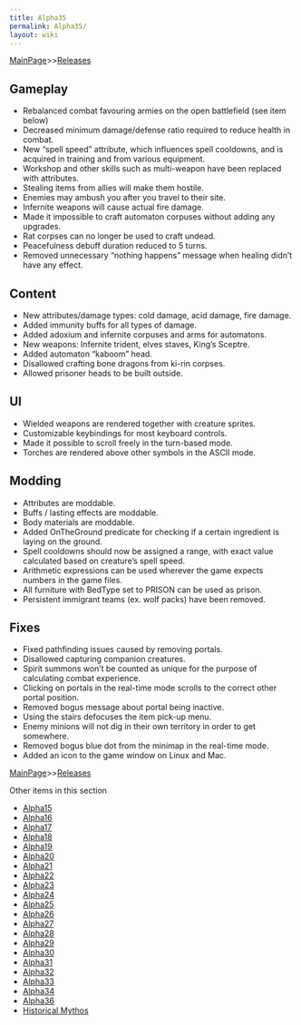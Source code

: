 ```yaml
---
title: Alpha35
permalink: Alpha35/
layout: wiki
---
```


[MainPage](/keeperrl_wiki/ "wikilink")>>[Releases](/keeperrl_wiki/Releases "wikilink")

Gameplay
--------

- Rebalanced combat favouring armies on the open battlefield (see item below)
- Decreased minimum damage/defense ratio required to reduce health in combat.
-	New “spell speed” attribute, which influences spell cooldowns, and is acquired in training and from various equipment.
-	Workshop and other skills such as multi-weapon have been replaced with attributes.
-	Stealing items from allies will make them hostile.
-	Enemies may ambush you after you travel to their site.
-	Infernite weapons will cause actual fire damage.
-	Made it impossible to craft automaton corpuses without adding any upgrades.
-	Rat corpses can no longer be used to craft undead.
-	Peacefulness debuff duration reduced to 5 turns.
-	Removed unnecessary “nothing happens” message when healing didn’t have any effect.


Content
-------

-	New attributes/damage types: cold damage, acid damage, fire damage.
-	Added immunity buffs for all types of damage.
-	Added adoxium and infernite corpuses and arms for automatons.
-	New weapons: Infernite trident, elves staves, King’s Sceptre.
-	Added automaton “kaboom” head.
-	Disallowed crafting bone dragons from ki-rin corpses.
-	Allowed prisoner heads to be built outside.


UI
--

-	Wielded weapons are rendered together with creature sprites.
-	Customizable keybindings for most keyboard controls.
-	Made it possible to scroll freely in the turn-based mode.
-	Torches are rendered above other symbols in the ASCII mode.


Modding
-------

-	Attributes are moddable.
-	Buffs / lasting effects are moddable.
-	Body materials are moddable.
-	Added OnTheGround predicate for checking if a certain ingredient is laying on the ground.
-	Spell cooldowns should now be assigned a range, with exact value calculated based on creature’s spell speed.
-	Arithmetic expressions can be used wherever the game expects numbers in the game files.
-	All furniture with BedType set to PRISON can be used as prison.
-	Persistent immigrant teams (ex. wolf packs) have been removed.


Fixes
-----

-	Fixed pathfinding issues caused by removing portals.
-	Disallowed capturing companion creatures.
-	Spirit summons won’t be counted as unique for the purpose of calculating combat experience.
-	Clicking on portals in the real-time mode scrolls to the correct other portal position.
-	Removed bogus message about portal being inactive.
-	Using the stairs defocuses the item pick-up menu.
-	Enemy minions will not dig in their own territory in order to get somewhere.
-	Removed bogus blue dot from the minimap in the real-time mode.
-	Added an icon to the game window on Linux and Mac.

[MainPage](/keeperrl_wiki/ "wikilink")>>[Releases](/keeperrl_wiki/Releases "wikilink")

Other items in this section
-    [Alpha15](/keeperrl_wiki/Alpha15 "wikilink")
-    [Alpha16](/keeperrl_wiki/Alpha16 "wikilink")
-    [Alpha17](/keeperrl_wiki/Alpha17 "wikilink")
-    [Alpha18](/keeperrl_wiki/Alpha18 "wikilink")
-    [Alpha19](/keeperrl_wiki/Alpha19 "wikilink")
-    [Alpha20](/keeperrl_wiki/Alpha20 "wikilink")
-    [Alpha21](/keeperrl_wiki/Alpha21 "wikilink")
-    [Alpha22](/keeperrl_wiki/Alpha22 "wikilink")
-    [Alpha23](/keeperrl_wiki/Alpha23 "wikilink")
-    [Alpha24](/keeperrl_wiki/Alpha24 "wikilink")
-    [Alpha25](/keeperrl_wiki/Alpha25 "wikilink")
-    [Alpha26](/keeperrl_wiki/Alpha26 "wikilink")
-    [Alpha27](/keeperrl_wiki/Alpha27 "wikilink")
-    [Alpha28](/keeperrl_wiki/Alpha28 "wikilink")
-    [Alpha29](/keeperrl_wiki/Alpha29 "wikilink")
-    [Alpha30](/keeperrl_wiki/Alpha30 "wikilink")
-    [Alpha31](/keeperrl_wiki/Alpha31 "wikilink")
-    [Alpha32](/keeperrl_wiki/Alpha32 "wikilink")
-    [Alpha33](/keeperrl_wiki/Alpha33 "wikilink")
-    [Alpha34](/keeperrl_wiki/Alpha34 "wikilink")
-    [Alpha36](/keeperrl_wiki/Alpha36 "wikilink")
-    [Historical Mythos](/keeperrl_wiki/Historical_Mythos "wikilink")
